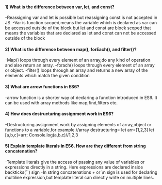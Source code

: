 #### 1) What is the difference between var, let, and const?
-Reassigning var and let is possible but reassigning const is not accepted in JS.
-Var is function scoped,means the variable which is declared as var can be accessed outside of the block but let and const are block scoped that means the variables that are declared as let and const can not be accessed outside of the block

#### 2) What is the difference between map(), forEach(), and filter()? 
-Map() loops through every element of an array,do any kind of operation and also return an array.
-forach() loops through every element of an array or object.
-filter() loops through an array and returns a new array of the elements which match the given condition

#### 3) What are arrow functions in ES6?
-arrow function is a shorter way of declaring a function introduced in ES6. It can be used with array methods like map,find,filters etc.

#### 4) How does destructuring assignment work in ES6?
-Destructuring assignment work by assigning elements of array,object or functions to a variable,for example
//array destructuring=
let arr=[1,2,3]
let [a,b,c]=arr;
Console.log(a,b,c)//1,2,3

#### 5) Explain template literals in ES6. How are they different from string concatenation?
-Template literals give the access of passing any value of variables or expressions directly in a string. Here expressions are declared inside backticks(``) sign 
-In string concatenations + or \n sign is used for declaring multiline expression,but template literal can directly write on multiple lines.